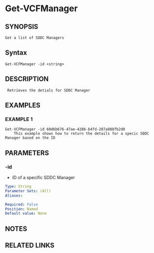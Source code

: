 # Get-VCFManager

## SYNOPSIS
    Get a list of SDDC Managers

## Syntax
```
Get-VCFManager -id <string>
```

## DESCRIPTION
     Retrieves the detials for SDDC Manager

## EXAMPLES

### EXAMPLE 1
```
Get-VCFManager -id 60d6b676-47ae-4286-b4fd-287a888fb2d0
    This example shows how to return the details for a specic SDDC Manager based on the ID	
```


## PARAMETERS
### -id
- ID of a specific SDDC Manager 

```yaml
Type: String
Parameter Sets: (All)
Aliases:

Required: False
Position: Named
Default value: None
```
## NOTES

## RELATED LINKS
